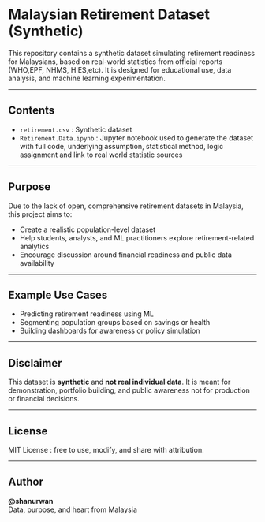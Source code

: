 # Malaysian Retirement Dataset (Synthetic)

This repository contains a synthetic dataset simulating retirement readiness for Malaysians, based on real-world statistics from official reports (WHO,EPF, NHMS, HIES,etc). It is designed for educational use, data analysis, and machine learning experimentation.

---

## Contents

- `retirement.csv` : Synthetic dataset 
- `Retirement.Data.ipynb` : Jupyter notebook used to generate the dataset with full code, underlying assumption, statistical method, logic assignment and link to real world statistic sources

---

##  Purpose

Due to the lack of open, comprehensive retirement datasets in Malaysia, this project aims to:
- Create a realistic population-level dataset
- Help students, analysts, and ML practitioners explore retirement-related analytics
- Encourage discussion around financial readiness and public data availability

---

##  Example Use Cases

- Predicting retirement readiness using ML
- Segmenting population groups based on savings or health
- Building dashboards for awareness or policy simulation

---


##  Disclaimer

This dataset is **synthetic** and **not real individual data**. It is meant for demonstration, portfolio building, and public awareness not for production or financial decisions.

---

##  License

MIT License : free to use, modify, and share with attribution.

---

## Author

**@shanurwan**  
Data, purpose, and heart from Malaysia 
